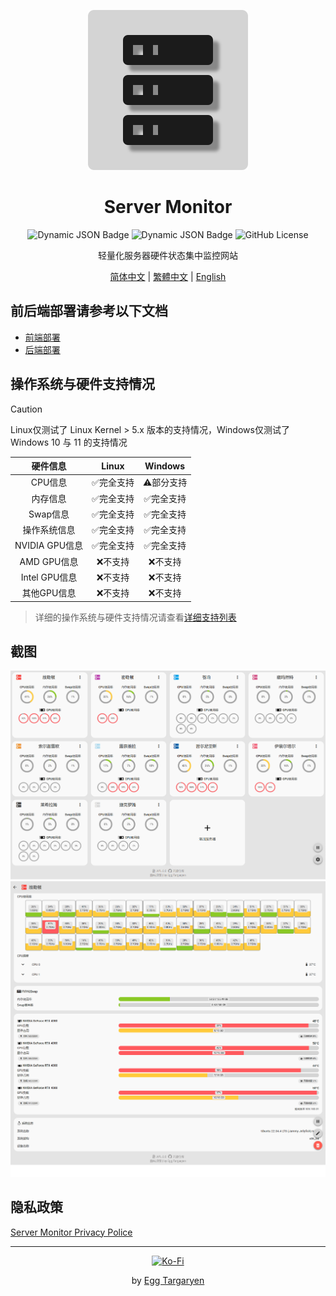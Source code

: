 <div align="center">

![Server Monitor Logo](../../icon/Server_Monitor.svg)

</div>

<div align="center">

# Server Monitor

</div>

<div align="center">

![Dynamic JSON Badge](https://img.shields.io/badge/dynamic/json?url=https%3A%2F%2Fraw.githubusercontent.com%2Fdzxrly%2Fserver-monitor%2Ffrontend%2Fpackage.json&query=%24.version&prefix=V&style=flat-square&label=Frontend%20Version&color=8ac926) ![Dynamic JSON Badge](https://img.shields.io/badge/dynamic/json?url=https%3A%2F%2Fraw.githubusercontent.com%2Fdzxrly%2Fserver-monitor%2Fbackend%2Finfo.json&query=%24.version&prefix=V&style=flat-square&label=Backend%20Version&color=ffca3a) ![GitHub License](https://img.shields.io/github/license/dzxrly/server-monitor?style=flat-square&label=License&color=ff595e)

</div>

<div align="center">

轻量化服务器硬件状态集中监控网站

</div>

<div align="center">

[简体中文](../../docs/zh-CN/README.md) | [繁體中文](../../docs/zh-TW/README.md) | [English](../../README.md)

</div>

## 前后端部署请参考以下文档

- [前端部署](https://github.com/dzxrly/server-monitor/blob/frontend/docs/zh-CN/README.md)
- [后端部署](https://github.com/dzxrly/server-monitor/blob/backend/docs/zh-CN/README.md)

## 操作系统与硬件支持情况

> [!CAUTION]
> 
> Linux仅测试了 Linux Kernel > 5.x 版本的支持情况，Windows仅测试了Windows 10 与 11 的支持情况

<div align="center">

|    硬件信息    |   Linux   |  Windows  |
| :------------: | :-------: | :-------: |
|    CPU信息     | ✅完全支持 | ⚠️部分支持 |
|    内存信息    | ✅完全支持 | ✅完全支持 |
|    Swap信息    | ✅完全支持 | ✅完全支持 |
|  操作系统信息  | ✅完全支持 | ✅完全支持 |
| NVIDIA GPU信息 | ✅完全支持 | ✅完全支持 |
|  AMD GPU信息   |  ❌不支持  |  ❌不支持  |
| Intel GPU信息  |  ❌不支持  |  ❌不支持  |
|  其他GPU信息   |  ❌不支持  |  ❌不支持  |

</div >

> 详细的操作系统与硬件支持情况请查看[详细支持列表](./HardwareSupportList.md)

## 截图

<div align="center">

![main page](../../img/zh-CN/main_page.png)
![server details](../../img/zh-CN/server_detail.png)

</div>

## 隐私政策

[Server Monitor Privacy Police](./Privacy.md)

---

<div align="center">

[![Ko-Fi](https://img.shields.io/badge/Ko--fi-F16061?style=for-the-badge&logo=ko-fi&logoColor=white)](https://ko-fi.com/eggtargaryen)

</div>

<div align="center">

by [Egg Targaryen](https://eggtargaryen.com)

</div>
